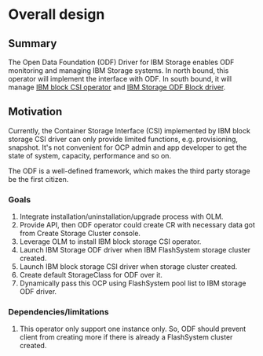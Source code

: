 
# Overall design

## Summary

The Open Data Foundation (ODF) Driver for IBM Storage enables ODF monitoring
and managing IBM Storage systems. In north bound, this operator will implement the interface with ODF. In south bound, it will manage [IBM block CSI operator](https://github.com/IBM/ibm-block-csi-operator) and [IBM Storage ODF Block driver](https://github.com/IBM/ibm-storage-odf-block-driver).

## Motivation

Currently, the Container Storage Interface (CSI) implemented by IBM block 
storage CSI driver can only provide limited functions, e.g. provisioning,
snapshot. It's not convenient for OCP admin and app developer to get the
state of system, capacity, performance and so on.

The ODF is a well-defined framework, which makes the third party storage
be the first citizen.

### Goals

1. Integrate installation/uninstallation/upgrade process with OLM.
2. Provide API, then ODF operator could create CR with necessary data got from
   Create Storage Cluster console.
3. Leverage OLM to install IBM block storage CSI operator.
4. Launch IBM Storage ODF driver when IBM FlashSystem storage cluster created.
5. Launch IBM block storage CSI driver when storage cluster created.
6. Create default StorageClass for ODF over it.
7. Dynamically pass this OCP using FlashSystem pool list to IBM storage ODF driver.

### Dependencies/limitations

1. This operator only support one instance only. So, ODF should prevent client from creating more if there is already a FlashSystem cluster created.
